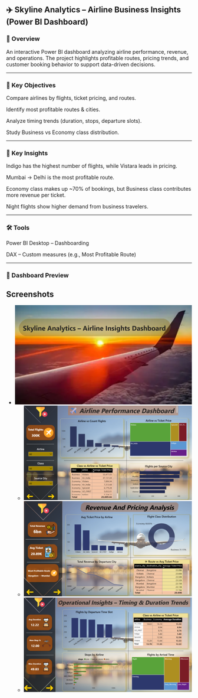 ## ✈️ Skyline Analytics – Airline Business Insights (Power BI Dashboard)
### 📌 Overview

An interactive Power BI dashboard analyzing airline performance, revenue, and operations.
The project highlights profitable routes, pricing trends, and customer booking behavior to support data-driven decisions.

------------------------------------------------------------------------------------------
### 🎯 Key Objectives

Compare airlines by flights, ticket pricing, and routes.

Identify most profitable routes & cities.

Analyze timing trends (duration, stops, departure slots).

Study Business vs Economy class distribution.

--------------------------------------------------------------------------------------------
### 🔑 Key Insights

Indigo has the highest number of flights, while Vistara leads in pricing.

Mumbai → Delhi is the most profitable route.

Economy class makes up ~70% of bookings, but Business class contributes more revenue per ticket.

Night flights show higher demand from business travelers.

----------------------------------------------------------------------------------------------
### 🛠️ Tools

Power BI Desktop – Dashboarding

DAX – Custom measures (e.g., Most Profitable Route)

-----------------------------------------------------------------------------------------------
### 📸 Dashboard Preview

## Screenshots
- ![Screenshot 2025-09-10 130526](./screenshots/Screenshot%202025-09-10%20130526.png)
  - ![Screenshot 2025-09-10 130543](./screenshots/Screenshot%202025-09-10%20130543.png)
  - ![Screenshot 2025-09-10 130629](./screenshots/Screenshot%202025-09-10%20130629.png)
  - ![Screenshot 2025-09-10 130650](./screenshots/Screenshot%202025-09-10%20130650.png)

